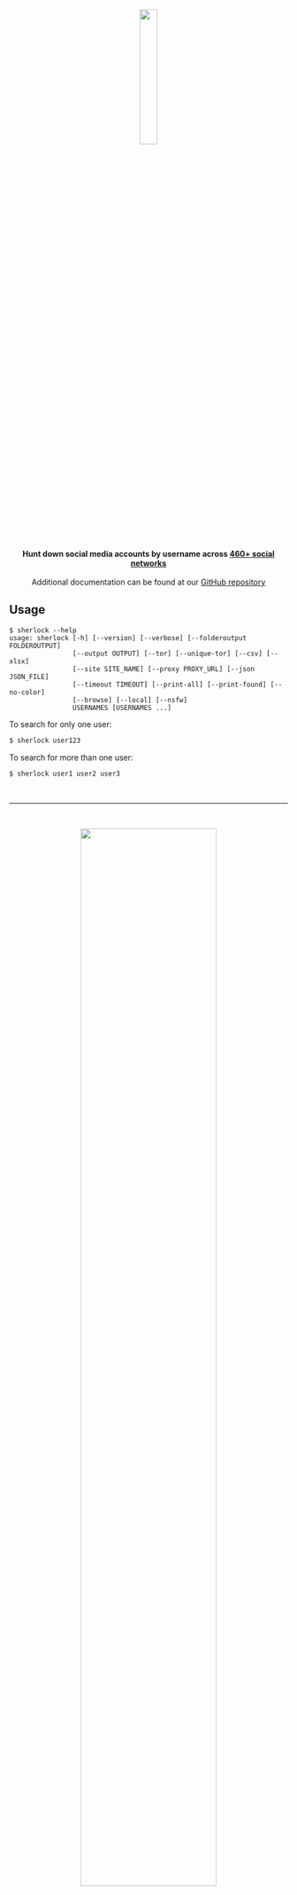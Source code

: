 <!-- This README should be a mini version at all times for use on pypi -->

<p align=center>
  <br>
  <a href="https://github.com/SplashCodeDex/sherlock" target="_blank"><img src="https://www.kali.org/tools/sherlock/images/sherlock-logo.svg" width="25%"/></a>
  <br>
  <strong><span>Hunt down social media accounts by username across <a href="https://github.com/SplashCodeDex/sherlock/blob/master/sites.md">460+ social networks</a></span></strong>
  <br><br>
  <span>Additional documentation can be found at our <a href="https://github.com/SplashCodeDex/sherlock/">GitHub repository</a></span>
  <br>
</p>

## Usage

```console
$ sherlock --help
usage: sherlock [-h] [--version] [--verbose] [--folderoutput FOLDEROUTPUT]
                [--output OUTPUT] [--tor] [--unique-tor] [--csv] [--xlsx]
                [--site SITE_NAME] [--proxy PROXY_URL] [--json JSON_FILE]
                [--timeout TIMEOUT] [--print-all] [--print-found] [--no-color]
                [--browse] [--local] [--nsfw]
                USERNAMES [USERNAMES ...]
```

To search for only one user:
```bash
$ sherlock user123
```

To search for more than one user:
```bash
$ sherlock user1 user2 user3
```
<br>

___

<br>
<p align="center">
<img width="70%" height="70%" src="https://user-images.githubusercontent.com/27065646/219638267-a5e11090-aa6e-4e77-87f7-0e95f6ad5978.png"/>
</a>
</p>
